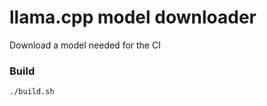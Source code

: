 # llama.cpp model downloader

Download a model needed for the CI

### Build

```shell
./build.sh
```
